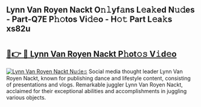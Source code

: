 ## Lynn Van Royen Nackt O𝚗𝚕yf𝚊ns L𝚎a𝚔ed N𝚞𝚍es - Part-Q7E P𝚑𝚘tos Vi𝚍𝚎o - H𝚘𝚝 Part L𝚎a𝚔s xs82u

# <h2><a href="http://kf4koyl.oniu.top/?m=Lynn+Van+Royen+Nackt">🔗👉 🔴 Lynn Van Royen Nackt P𝚑ot𝚘𝚜 V𝚒d𝚎o</a></h2>

[![Lynn Van Royen Nackt Nu𝚍e𝚜](https://i.imgur.com/0qMVB7G.gif)](http://kf4koyl.oniu.top/?m=Lynn+Van+Royen+Nackt)
Social media thought leader Lynn Van Royen Nackt, known for publishing dance and lifestyle content, consisting of presentations and vlogs. Remarkable juggler Lynn Van Royen Nackt, acclaimed for their exceptional abilities and accomplishments in juggling various objects.  
